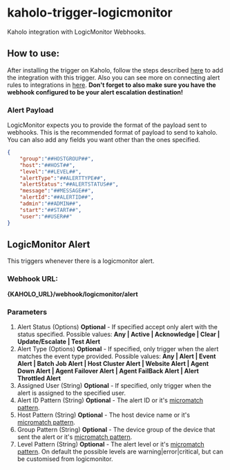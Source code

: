 # kaholo-trigger-logicmonitor
Kaholo integration with LogicMonitor Webhooks.

## How to use:
After installing the trigger on Kaholo, follow the steps described [here](https://www.logicmonitor.com/support/alerts/integrations/custom-http-delivery) to add the integration with this trigger.
Also you can see more on connecting alert rules to integrations in [here](https://www.logicmonitor.com/support/alerts/integrations/what-does-logicmonitor-integrate-with).
**Don't forget to also make sure you have the webhook configured to be your alert escalation destination!**

### Alert Payload
LogicMonitor expects you to provide the format of the payload sent to webhooks.
This is the recommended format of payload to send to kaholo. You can also add any fields you want other than the ones specified.
```json
{
    "group":"##HOSTGROUP##",
    "host":"##HOST##",
    "level":"##LEVEL##",
    "alertType":"##ALERTTYPE##",
    "alertStatus":"##ALERTSTATUS##",
    "message":"##MESSAGE##",
    "alertId":"##ALERTID##",
    "admin":"##ADMIN##",
    "start":"##START##",
    "user":"##USER##"
}
```

## LogicMonitor Alert
This triggers whenever there is a logicmonitor alert.

### Webhook URL:
**{KAHOLO_URL}/webhook/logicmonitor/alert**

### Parameters
1. Alert Status (Options) **Optional** - If specified accept only alert with the status specified. Possible values: **Any | Active | Acknowledge | Clear | Update/Escalate | Test Alert**
2. Alert Type (Options) **Optional** - If specified, only trigger when the alert matches the event type provided. Possible values: **Any | Alert | Event Alert | Batch Job Alert | Host Cluster Alert | Website Alert | Agent Down Alert | Agent Failover Alert | Agent FailBack Alert | Alert Throttled Alert**
3. Assigned User (String) **Optional** - If specified, only trigger when the alert is assigned to the specified user.
4. Alert ID Pattern (String) **Optional** - The alert ID or it's [micromatch pattern](https://github.com/micromatch/micromatch#micromatch----).
5. Host Pattern (String) **Optional** - The host device name or it's [micromatch pattern](https://github.com/micromatch/micromatch#micromatch----).
6. Group Pattern (String) **Optional** - The device group of the device that sent the alert or it's [micromatch pattern](https://github.com/micromatch/micromatch#micromatch----).
7. Level Pattern (String) **Optional** - The alert level or it's [micromatch pattern](https://github.com/micromatch/micromatch#micromatch----).
On default the possible levels are warning|error|critical, but can be customised from logicmonitor.